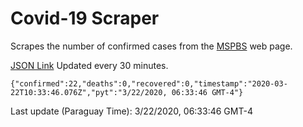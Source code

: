 # Covid-19 Scraper

Scrapes the number of confirmed cases from the [MSPBS](https://www.mspbs.gov.py/covid-19.php) web page.

[JSON Link](https://jmayalag.github.io/covid19-scrape/cases.json)
Updated every 30 minutes.
```
{"confirmed":22,"deaths":0,"recovered":0,"timestamp":"2020-03-22T10:33:46.076Z","pyt":"3/22/2020, 06:33:46 GMT-4"}
```
Last update (Paraguay Time): 3/22/2020, 06:33:46 GMT-4